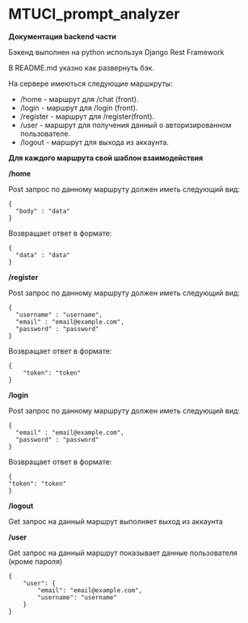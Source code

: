 # MTUCI_prompt_analyzer

**Документация backend части**

Бэкенд выполнен на python используя Django Rest Framework


В README.md указно как развернуть бэк.


На сервере имеються следующие маршкруты:

 * /home - маршрут для /chat (front).
 * /login - маршрут для /login (front).
 * /register - маршрут для /register(front).
 * /user - маршрут для получения данный о авторизированном пользователе.
 * /logout - маршрут для выхода из аккаунта.

**Для каждого маршрута свой шаблон взаимодействия**  
  
  
  
**/home**  

Post запрос по данному маршруту должен иметь следующий вид:  
```  
{
  "body" : "data"
}
```

Возвращает ответ в формате:
```
{
  "data" : "data"
}
```



**/register**  
  
Post запрос по данному маршруту должен иметь следующий вид:
```
{
  "username" : "username",
  "email" : "email@example.com",
  "password" : "password"
}
```
  
Возвращает ответ в формате:
```
{
    "token": "token"
}
```

**/login**  
  
Post запрос по данному маршруту должен иметь следующий вид:
```
{
  "email" : "email@example.com",
  "password" : "password"
}
```
  
Возвращает ответ в формате:  
```
{
"token": "token"
}
```

**/logout**  
  

Get запрос на данный маршрут выполняет выход из аккаунта
  
**/user**  
  
Get запрос на данный маршрут показывает данные пользователя (кроме пароля)

```
{
    "user": {
        "email": "email@example.com",
        "username": "username"
    }
}
```

